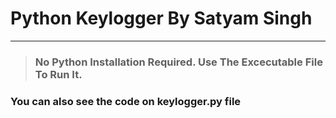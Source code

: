 # Python Keylogger By Satyam Singh
___
>### No Python Installation Required. Use The Excecutable File To Run It. 
### You can also see the code on keylogger.py file



